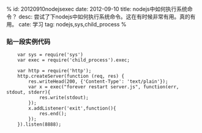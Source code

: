 %
id: 20120910nodejsexec
date: 2012-09-10
title: nodejs中如何执行系统命令？
desc: 尝试了下nodejs中如何执行系统命令。这在有时候非常有用。真的有用。
cate: 学习
tag: nodejs,sys,child_process
%


### 贴一段实例代码

```
	var sys = require('sys')
	var exec = require('child_process').exec;

	var http = require('http');
	http.createServer(function (req, res) {
	    res.writeHead(200, {'Content-Type': 'text/plain'});
	    var x = exec("forever restart server.js", function(err, stdout, stderr){
	        res.write(stdout);
	    });
	    x.addListener('exit',function(){
	        res.end();
	    });
	}).listen(8888);
```